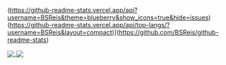 (https://github-readme-stats.vercel.app/api?username=BSReis&theme=blueberry&show_icons=true&hide=issues) (https://github-readme-stats.vercel.app/api/top-langs/?username=BSReis&layout=compact)](https://github.com/BSReis/github-readme-stats)


<a href="https://github-readme-stats.vercel.app/api?username=BSReis&theme=blueberry&show_icons=true&hide=issues">
  <img align="center" src="https://github-readme-stats.vercel.app/api?username=BSReis&theme=blueberry&show_icons=true&hide=issues" />
</a>
<a href="https://github-readme-stats.vercel.app/api/top-langs/?username=BSReis&layout=compact)](https://github.com/BSReis/github-readme-stats">
  <img align="center" src="https://github-readme-stats.vercel.app/api/top-langs/?username=BSReis&layout=compact)](https://github.com/BSReis/github-readme-stats" />
</a>
